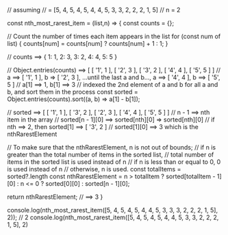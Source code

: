 // assuming 
//  = [5, 4, 5, 4, 5, 4, 4, 5, 3, 3, 2, 2, 2, 1, 5]
// n = 2

const nth_most_rarest_item = (list,n) => {
  const counts = {};

  // Count the number of times each item appears in the list
  for (const num of list) {
    counts[num] = counts[num] ? counts[num] + 1 : 1;
  }
  
  // counts ==> { 1: 1, 2: 3, 3: 2, 4: 4, 5: 5 }
 
  // Object.entries(counts)  ==> [ [ '1', 1 ], [ '2', 3 ], [ '3', 2 ], [ '4', 4 ], [ '5', 5 ] ]
  // a ==>  [ '1', 1 ], b => [ '2', 3 ], ...until the last a and b..., a ==> [ '4', 4 ], b ==> [ '5', 5 ]
  // a[1] ==> 1, b[1] ==> 3 // indexed the 2nd element of a and b for all a and b, and sort them in the process
  const sorted = Object.entries(counts).sort((a, b) => a[1] - b[1]);

  // sorted ==> [ [ '1', 1 ], [ '3', 2 ], [ '2', 3 ], [ '4', 4 ], [ '5', 5 ] ]
  // n - 1 ==> nth item in the array
  // sorted[n - 1][0] ==> sorted[nth][0] => sorted[nth][0]
  // if nth ==> 2, then sorted[1] ==> [ '3', 2 ]
  // sorted[1][0] ==> 3 which is the nthRarestElement

  // To make sure that the nthRarestElement, n is not out of bounds;
  // if n is greater than the total number of items in the sorted list,
  // total number of items in the sorted list is used instead of n
  // if n is less than or equal to 0, 0 is used instead of n
  // otherwise, n is used.
  const totalItems = sorted?.length
  const nthRarestElement = n > totalItem ? sorted[totalItem - 1][0] : n <= 0 ? sorted[0][0] : sorted[n - 1][0];

  return nthRarestElement; // ==> 3
}

console.log(nth_most_rarest_item([5, 4, 5, 4, 5, 4, 4, 5, 3, 3, 3, 2, 2, 2, 1, 5], 2)); // 2
console.log(nth_most_rarest_item([5, 4, 5, 4, 5, 4, 4, 5, 3, 3, 2, 2, 2, 1, 5], 2)
